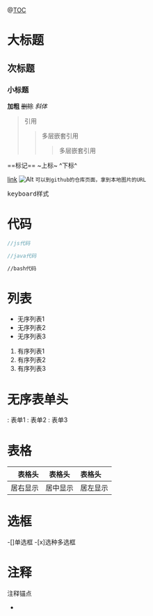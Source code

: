 @[TOC](主题)

# 大标题

## 次标题

### 小标题

**加粗**
~~删除~~
*斜体*
> 引用
>> 多层嵌套引用
>>> 多层嵌套引用

==标记==
~上标~
^下标^

[link](http://链接)
![Alt](http://图片) ```可以到github的仓库页面，拿到本地图片的URL```

<kbd>keyboard样式</kbd>

# 代码
```javascript
//js代码
```

```java
//java代码
```

```bash
//bash代码
```
# 列表
- 无序列表1
- 无序列表2
- 无序列表3

1. 有序列表1
2. 有序列表2
3. 有序列表3

# 无序表单头
: 表单1
: 表单2
: 表单3

# 表格
|表格头|表格头|表格头
|-----:|:----:|:-----|
|居右显示|居中显示|居左显示|

# 选框
-[]单选框
-[x]选种多选框

# 注释
注释锚点
* [注释锚点]: 注释文本


